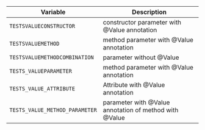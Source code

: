 | Variable | Description |
| --- | --- |
| ```TESTSVALUECONSTRUCTOR``` | constructor parameter with @Value annotation |
| ```TESTSVALUEMETHOD``` | method parameter with @Value annotation |
| ```TESTSVALUEMETHODCOMBINATION``` | parameter without @Value |
| ```TESTS_VALUEPARAMETER``` | method parameter with @Value annotation |
| ```TESTS_VALUE_ATTRIBUTE``` | Attribute with @Value annotation |
| ```TESTS_VALUE_METHOD_PARAMETER``` | parameter with @Value annotation of method with @Value |

